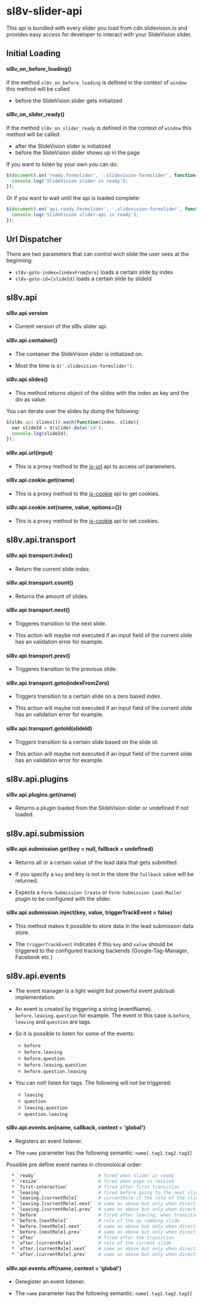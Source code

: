 # sl8v-slider-api
This api is bundled with every slider you load from cdn.slidevision.io and provides easy access for developer to interact with your SlideVision slider.

## Initial Loading
#### sl8v_on_before_loading()
If the method `sl8v_on_before_loading` is defined in the context of `window` this method will be called
* before the SlideVision slider gets initialized

#### sl8v_on_slider_ready()
If the method `sl8v_on_slider_ready` is defined in the context of `window` this method will be called:
* after the SlideVision slider is initialized
* before the SlideVision slider shows up in the page

If you want to listen by your own you can do:
```javascript
$(document).on('ready.formslider', '.slidevision-formslider', function(){
  console.log('SlideVision slider is ready');
});
```

Or if you want to wait until the api is loaded complete:
```javascript
$(document).on('api.ready.formslider', '.slidevision-formslider', function(){
  console.log('SlideVision slider-api is ready');
});
```

## Url Dispatcher
There are two parameters that can control wich slide the user sees at the beginning:
* `sl8v-goto-index=[indexFromZero]` loads a certain slide by index
* `sl8v-goto-id=[slideId]` loads a certain slide by slideId

## sl8v.api
#### sl8v.api.version
* Current version of the sl8v slider api.

#### sl8v.api.container()
* The container the SlideVision slider is initialized on.

* Most the time is `$('.slidevision-formslider')`.

#### sl8v.api.slides()
* This method returns object of the slides with the index as key and the div as value.

You can iterate over the  slides by doing the following:
```javascript
$(sl8v.api.slides()).each(function(index, slide){
  var slideId = $(slide).data('id');
  console.log(slideId);
});
```

#### sl8v.api.url(input)
* This is a proxy method to the [js-url](https://github.com/websanova/js-url) api to access url parameters.

#### sl8v.api.cookie.get(name)
* This is a proxy method to the [js-cookie](https://github.com/js-cookie/js-cookie) api to get cookies.

#### sl8v.api.cookie.set(name, value, options={})
* This is a proxy method to the [js-cookie](https://github.com/js-cookie/js-cookie) api to set cookies.

## sl8v.api.transport
#### sl8v.api.transport.index()
* Return the current slide index.

#### sl8v.api.transport.count()
* Returns the amount of slides.

#### sl8v.api.transport.next()
* Triggeres transition to the next slide.

* This action will maybe not executed if an input field of the current slide has an validation error for example.

#### sl8v.api.transport.prev()
* Triggeres transition to the previous slide.

#### sl8v.api.transport.goto(indexFromZero)
* Triggers transition to a certain slide on a zero based index.

* This action will maybe not executed if an input field of the current slide has an validation error for example.

#### sl8v.api.transport.gotoId(slideId)
* Triggers transition to a certain slide based on the slide id.

* This action will maybe not executed if an input field of the current slide has an validation error for example.

## sl8v.api.plugins
#### sl8v.api.plugins.get(name)
* Returns a plugin loaded from the SlideVision slider or undefined if not loaded.

## sl8v.api.submission
#### sl8v.api.submission.get(key = null, fallback = undefined)
* Returns all or a certain value of the lead data that gets submitted.

* If you specify a `key` and key is not in the store the `fallback` value will be returned.

* Expects a `Form-Submission Create` or `Form-Submission Lead-Mailer` plugin to be configured with the slider.

#### sl8v.api.submission.inject(key, value, triggerTrackEvent = false)
* This method makes it possible to store data in the lead submission data store.

* The `triggerTrackEvent` indicates if this `key` and `value` should be triggered to the configured tracking backends (Google-Tag-Manager, Facebook etc.)

## sl8v.api.events
*  The event manager is a light weight but powerful event pub/sub implementation.

*  An event is created by triggering a string (eventName). `before.leaving.question` for example. The event in this case is `before`, `leaving` and `question` are tags.

* So it is possible to listen for some of the events:
  * `before`
  * `before.leaving`
  * `before.question`
  * `before.leaving.question`
  * `before.question.leaving`

* You can not! listen for tags. The following will not be triggered:
  * `leaving`
  * `question`
  * `leaving.question`
  * `question.leaving`

#### sl8v.api.events.on(name, callback, context = 'global')
* Registers an event listener.

* The `name` parameter has the following semantic: `name[.tag1.tag2.tag3]`

Possible pre define event names in chronoloical order:
```bash
  * `ready`                       # fired when slider is ready
  * `resize`                      # fired when page is resized
  * `first-interaction`           # fired after first transition
  * `leaving`                     # fired before going to the next slide, can stop transition
  * `leaving.[currentRole]`       # currentRole it the role of the slide, a plugin can listen only listen for `leaving.zipcode`
  * `leaving.[currentRole].next`  # same as above but only when direction forward
  * `leaving.[currentRole].prev`  # same as above but only when direction backward
  * `before`                      # fired after leaving, when transition is allowed
  * `before.[nextRole]`           # role of the up comming slide
  * `before.[nextRole].next`      # same as above but only when direction forward
  * `before.[nextRole].prev`      # same as above but only when direction backward
  * `after`                       # fired after the transition
  * `after.[currentRole]`         # role of the current slide
  * `after.[currentRole].next`    # same as above but only when direction forward
  * `after.[currentRole].prev`    # same as above but only when direction backward
```

#### sl8v.api.events.off(name, context = 'global')
* Deregister an event listener.

*  The `name` parameter has the following semantic: `name[.tag1.tag2.tag3]`
